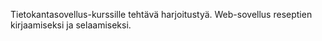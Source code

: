 Tietokantasovellus-kurssille tehtävä harjoitustyä. Web-sovellus reseptien kirjaamiseksi ja selaamiseksi.
